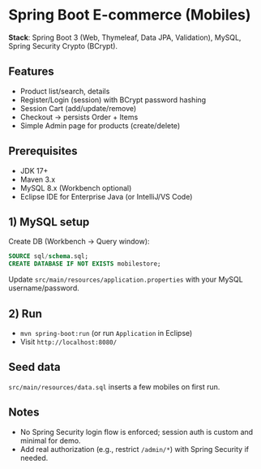 # Spring Boot E-commerce (Mobiles)

**Stack**: Spring Boot 3 (Web, Thymeleaf, Data JPA, Validation), MySQL, Spring Security Crypto (BCrypt).

## Features
- Product list/search, details
- Register/Login (session) with BCrypt password hashing
- Session Cart (add/update/remove)
- Checkout → persists Order + Items
- Simple Admin page for products (create/delete)

## Prerequisites
- JDK 17+
- Maven 3.x
- MySQL 8.x (Workbench optional)
- Eclipse IDE for Enterprise Java (or IntelliJ/VS Code)

## 1) MySQL setup
Create DB (Workbench → Query window):
```sql
SOURCE sql/schema.sql;
CREATE DATABASE IF NOT EXISTS mobilestore;
```
Update `src/main/resources/application.properties` with your MySQL username/password.

## 2) Run
- `mvn spring-boot:run` (or run `Application` in Eclipse)
- Visit `http://localhost:8080/`

## Seed data
`src/main/resources/data.sql` inserts a few mobiles on first run.

## Notes
- No Spring Security login flow is enforced; session auth is custom and minimal for demo.
- Add real authorization (e.g., restrict `/admin/*`) with Spring Security if needed.
